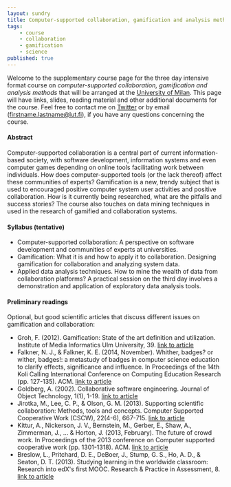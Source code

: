 ```yaml
---
layout: sundry
title: Computer-supported collaboration, gamification and analysis methods
tags:
    - course
    - collaboration
    - gamification
    - science
published: true
---
```


Welcome to the supplementary course page for the three day intensive format course on *computer-supported collaboration, gamification and analysis methods* that will be arranged at the [University of Milan](http://www.unimi.it/). This page will have links, slides, reading material and other additional documents for the course. Feel free to contact me on [Twitter](https://twitter.com/aknutas) or by email (firstname.lastname@lut.fi), if you have any questions concerning the course.

#### Abstract
Computer-supported collaboration is a central part of current information-based society, with software development, information systems and even computer games depending on online tools facilitating work between individuals. How does computer-supported tools (or the lack thereof) affect these communities of experts? Gamification is a new, trendy subject that is used to encouraged positive computer system user activities and positive collaboration. How is it currently being researched, what are the pitfalls and success stories? The course also touches on data mining techniques in used in the research of gamified and collaboration systems.

#### Syllabus (tentative)
* Computer-supported collaboration: A perspective on software development and communities of experts at universities.
* Gamification: What it is and how to apply it to collaboration. Designing gamification for collaboration and analyzing system data. 
* Applied data analysis techniques. How to mine the wealth of data from collaboration platforms? A practical session on the third day involves a demonstration and application of exploratory data analysis tools.

#### Preliminary readings
Optional, but good scientific articles that discuss different issues on gamification and collaboration:

* Groh, F. (2012). Gamification: State of the art definition and utilization. Institute of Media Informatics Ulm University, 39. [link to article](http://d-nb.info/1020022604/34/#page=39)
* Falkner, N. J., & Falkner, K. E. (2014, November). Whither, badges? or wither, badges!: a metastudy of badges in computer science education to clarify effects, significance and influence. In Proceedings of the 14th Koli Calling International Conference on Computing Education Research (pp. 127-135). ACM. [link to article](http://dl.acm.org/citation.cfm?id=2674698)
* Goldberg, A. (2002). Collaborative software engineering. Journal of Object Technology, 1(1), 1-19. [link to article](http://www.jot.fm/issues/issue_2002_05/column1/)
* Jirotka, M., Lee, C. P., & Olson, G. M. (2013). Supporting scientific collaboration: Methods, tools and concepts. Computer Supported Cooperative Work (CSCW), 22(4-6), 667-715. [link to article](http://link.springer.com/article/10.1007/s10606-012-9184-0/fulltext.html)
* Kittur, A., Nickerson, J. V., Bernstein, M., Gerber, E., Shaw, A., Zimmerman, J., ... & Horton, J. (2013, February). The future of crowd work. In Proceedings of the 2013 conference on Computer supported cooperative work (pp. 1301-1318). ACM. [link to article](http://www2.cs.siu.edu/~dche2/files/futureofcrowdwork-cscw2013.pdf)
* Breslow, L., Pritchard, D. E., DeBoer, J., Stump, G. S., Ho, A. D., & Seaton, D. T. (2013). Studying learning in the worldwide classroom: Research into edX's first MOOC. Research & Practice in Assessment, 8. [link to article](https://goo.gl/0G9I06)